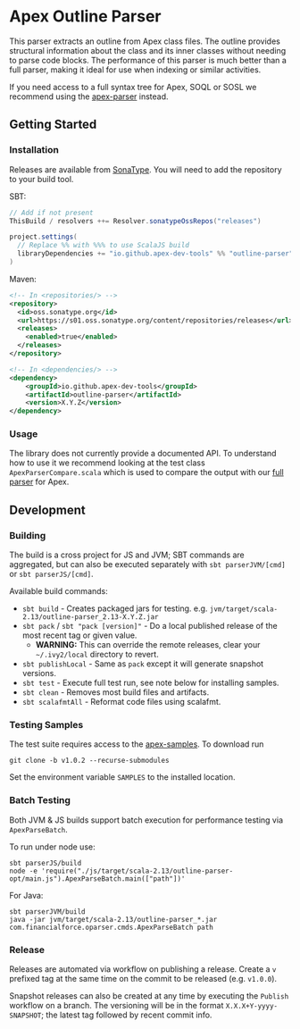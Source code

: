 # Apex Outline Parser

This parser extracts an outline from Apex class files. The outline provides structural information about the class and its inner classes without needing to parse code blocks. The performance of this parser is much better than a full parser, making it ideal for use when indexing or similar activities.

If you need access to a full syntax tree for Apex, SOQL or SOSL we recommend using the [apex-parser](https://github.com/apex-dev-tools/apex-parser) instead.

## Getting Started

### Installation

Releases are available from [SonaType](https://s01.oss.sonatype.org). You will need to add the repository to your build tool.

SBT:

  ```scala
  // Add if not present
  ThisBuild / resolvers ++= Resolver.sonatypeOssRepos("releases")

  project.settings(
    // Replace %% with %%% to use ScalaJS build
    libraryDependencies += "io.github.apex-dev-tools" %% "outline-parser" % "X.X.X"
  )
  ```

Maven:

  ```xml
  <!-- In <repositories/> -->
  <repository>
    <id>oss.sonatype.org</id>
    <url>https://s01.oss.sonatype.org/content/repositories/releases</url>
    <releases>
      <enabled>true</enabled>
    </releases>
  </repository>

  <!-- In <dependencies/> -->
  <dependency>
      <groupId>io.github.apex-dev-tools</groupId>
      <artifactId>outline-parser</artifactId>
      <version>X.Y.Z</version>
  </dependency>
  ```

### Usage

The library does not currently provide a documented API. To understand how to use it we recommend looking at the test class `ApexParserCompare.scala` which is used to compare the output with our [full parser](https://github.com/apex-dev-tools/apex-parser) for Apex.

## Development

### Building

The build is a cross project for JS and JVM; SBT commands are aggregated, but can also be executed separately with `sbt parserJVM/[cmd]` or `sbt parserJS/[cmd]`.

Available build commands:

* `sbt build` - Creates packaged jars for testing. e.g. `jvm/target/scala-2.13/outline-parser_2.13-X.Y.Z.jar`
* `sbt pack` / `sbt "pack [version]"` - Do a local published release of the most recent tag or given value.
  * **WARNING:** This can override the remote releases, clear your `~/.ivy2/local` directory to revert.
* `sbt publishLocal` - Same as `pack` except it will generate snapshot versions.
* `sbt test` - Execute full test run, see note below for installing samples.
* `sbt clean` - Removes most build files and artifacts.
* `sbt scalafmtAll` - Reformat code files using scalafmt.

### Testing Samples

The test suite requires access to the [apex-samples](https://github.com/apex-dev-tools/apex-samples). To download run

    git clone -b v1.0.2 --recurse-submodules

Set the environment variable `SAMPLES` to the installed location.

### Batch Testing
Both JVM & JS builds support batch execution for performance testing via `ApexParseBatch`. 

To run under node use:

    sbt parserJS/build
    node -e 'require("./js/target/scala-2.13/outline-parser-opt/main.js").ApexParseBatch.main(["path"])'    

For Java:

    sbt parserJVM/build
    java -jar jvm/target/scala-2.13/outline-parser_*.jar com.financialforce.oparser.cmds.ApexParseBatch path    

### Release

Releases are automated via workflow on publishing a release. Create a `v` prefixed tag at the same time on the commit to be released (e.g. `v1.0.0`).

Snapshot releases can also be created at any time by executing the `Publish` workflow on a branch. The versioning will be in the format `X.X.X+Y-yyyy-SNAPSHOT`; the latest tag followed by recent commit info.
